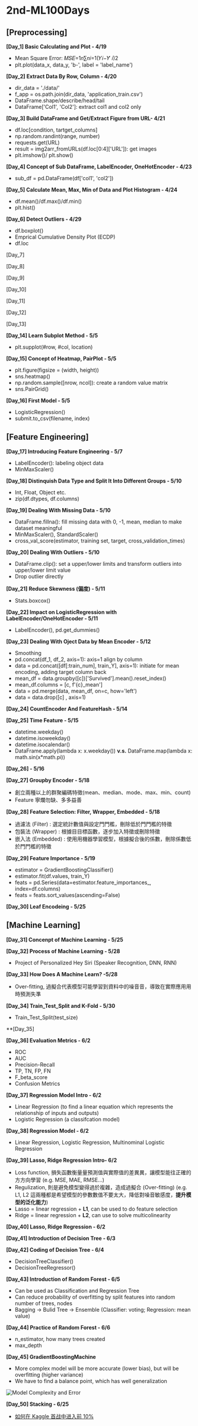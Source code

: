 # 2nd-ML100Days

## [Preprocessing]

**[Day_1] Basic Calculating and Plot - 4/19**
- Mean Square Error: 𝑀𝑆𝐸=1𝑛∑𝑛𝑖=1(𝑌𝑖−𝑌̂ 𝑖)2
- plt.plot(data_x, data_y, 'b-', label = 'label_name')

**[Day_2] Extract Data By Row, Column - 4/20**
- dir_data = './data/'
- f_app = os.path.join(dir_data, 'application_train.csv')
- DataFrame.shape/describe/head/tail
- DataFrame['Col1', 'Col2']: extract col1 and col2 only

**[Day_3] Build DataFrame and Get/Extract Figure from URL- 4/21**
- df.loc[condition, tartget_columns]
- np.random.randint(range, number)
- requests.get(URL)
- result = img2arr_fromURLs(df.loc[0:4]['URL']): get images
- plt.imshow()/ plt.show()

**[Day_4] Concept of Sub DataFrame, LabelEncoder, OneHotEncoder - 4/23**
- sub_df = pd.DataFrame(df['col1', 'col2'])

**[Day_5] Calculate Mean, Max, Min of Data and Plot Histogram - 4/24**
- df.mean()/df.max()/df.min()
- plt.hist()

**[Day_6] Detect Outliers - 4/29**
- df.boxplot()
- Emprical Cumulative Density Plot (ECDP)
- df.loc

[Day_7]

[Day_8]

[Day_9]

[Day_10]

[Day_11]

[Day_12]

[Day_13]

**[Day_14] Learn Subplot Method - 5/5**
- plt.supplot(#row, #col, location)

**[Day_15] Concept of Heatmap, PairPlot - 5/5**
- plt.figure(figsize = (width, height))
- sns.heatmap()
- np.random.sample([nrow, ncol]): create a random value matrix
- sns.PairGrid()

**[Day_16] First Model - 5/5**
- LogisticRegression()
- submit.to_csv(filename, index)

## [Feature Engineering]

**[Day_17] Introducing Feature Engineering - 5/7**
- LabelEncoder(): labeling object data
- MinMaxScaler()

**[Day_18] Distinquish Data Type and Split It Into Different Groups - 5/10**
- Int, Float, Object etc.
- zip(df.dtypes, df.columns)

**[Day_19] Dealing With Missing Data - 5/10**
- DataFrame.fillna(): fill missing data with 0, -1, mean, median to make dataset meaningful
- MinMaxScaler(), StandardScaler()
- cross_val_score(estimator, training set, target, cross_validation_times)

**[Day_20] Dealing With Outliers - 5/10**
- DataFrame.clip(): set a upper/lower limits and transform outliers into upper/lower limit value
- Drop outlier directly

**[Day_21] Reduce Skewness (偏度) - 5/11**
- Stats.boxcox()

**[Day_22] Impact on LogisticRegression with LabelEncoder/OneHotEncoder - 5/11**
- LabelEncoder(), pd.get_dummies()

**[Day_23] Dealing With Oject Data by Mean Encoder - 5/12**
- Smoothing
- pd.concat(df_1, df_2, axis=1): axis=1 align by column
- data = pd.concat([df[:train_num], train_Y], axis=1): initiate for mean encoding, adding target column back
- mean_df = data.groupby([c])['Survived'].mean().reset_index()
- mean_df.columns = [c, f'{c}_mean']
- data = pd.merge(data, mean_df, on=c, how='left')
- data = data.drop([c] , axis=1)

**[Day_24] CountEncoder And FeatureHash - 5/14**

**[Day_25] Time Feature - 5/15**
- datetime.weekday()
- datetime.isoweekday()
- datetime.isocalendar()
- DataFrame.apply(lambda x: x.weekday()) **v.s.** DataFrame.map(lambda x: math.sin(x*math.pi))

**[Day_26] - 5/16**

**[Day_27] Groupby Encoder - 5/18**
- 創立兩種以上的群聚編碼特徵(mean、median、mode、max、min、count)
- Feature 寧爛勿缺、多多益善

**[Day_28] Feature Selection: Filter, Wrapper, Embedded - 5/18**
- 過濾法 (Filter) : 選定統計數值與設定⾨門檻，刪除低於⾨門檻的特徵
- 包裝法 (Wrapper) : 根據⽬目標函數，逐步加入特徵或刪除特徵
- 嵌入法 (Embedded) : 使⽤用機器學習模型，根據擬合後的係數，刪除係數低於⾨門檻的特徵

**[Day_29] Feature Importance - 5/19**
- estimator = GradientBoostingClassifier()
- estimator.fit(df.values, train_Y)
- feats = pd.Series(data=estimator.feature_importances_, index=df.columns)
- feats = feats.sort_values(ascending=False)

**[Day_30] Leaf Encodeing - 5/25**

## [Machine Learning]

**[Day_31] Concenpt of Machine Learning - 5/25**

**[Day_32] Process of Machine Learning - 5/28**
- Project of Personalized Hey Siri (Speaker Recognition, DNN, RNN)

**[Day_33] How Does A Machine Learn? -5/28**
- Over-fitting, 過擬合代表模型可能學習到資料中的噪⾳音，導致在實際應⽤用時預測失準

**[Day_34] Train_Test_Split and K-Fold - 5/30**
- Train_Test_Split(test_size)

**[Day_35]

**[Day_36] Evaluation Metrics - 6/2**
- ROC
- AUC
- Precision-Recall
- TP, TN, FP, FN
- F_beta_score
- Confusion Metrics

**[Day_37] Regression Model Intro - 6/2**
- Linear Regression (to find a linear equation which represents the relationship of inputs and outputs)
- Logistic Regression (a classifcation model)

**[Day_38] Regression Model - 6/2**
- Linear Regression, Logistic Regression, Multinominal Logistic Regression

**[Day_39] Lasso, Ridge Regression Intro- 6/2**
- Loss function, 損失函數衡量量預測值與實際值的差異異，讓模型能往正確的⽅方向學習 (e.g. MSE, MAE, RMSE...)
- Regulization, 則是避免模型變得過於複雜，造成過擬合 (Over-fitting) (e.g. L1, L2 這兩種都是希望模型的參數數值不要太⼤，降低對噪音敏感度，**提升模型的泛化能⼒**)
- Lasso = linear regression + **L1**, can be used to do feature selection
- Ridge = linear regression + **L2**, can use to solve multicolinearity

**[Day_40] Lasso, Ridge Regression - 6/2**

**[Day_41] Introduction of Decision Tree - 6/3**

**[Day_42] Coding of Decision Tree - 6/4**
- DecisionTreeClassifier()
- DecisionTreeRegressor()

**[Day_43] Introduction of Random Forest - 6/5**
- Can be used as Classification and Regression Tree
- Can reduce probability of overfitting by split features into random number of trees, nodes
- Bagging -> Bulid Tree -> Ensemble (Classifier: voting; Regression: mean value)

**[Day_44] Practice of Random Forest - 6/6**
- n_estimator, how many trees created
- max_depth

**[Day_45] GradientBoostingMachine**

- More complex model will be more accurate (lower bias), but will be overfitting (higher variance)
- We have to find a balance point, which has well generalization

![Model Complexity and Error](https://img.ifun01.com/images/2016/09/24/122036_XCWmIB.png!r800x0.jpg)

**[Day_50] Stacking - 6/25**
- [如何在 Kaggle 首战中进入前 10%](https://dnc1994.com/2016/04/rank-10-percent-in-first-kaggle-competition/)
